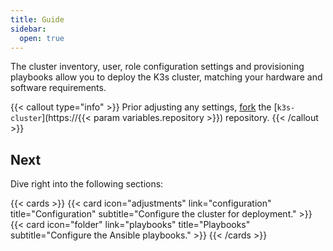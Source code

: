 ```yaml
---
title: Guide
sidebar:
  open: true
---
```


The cluster inventory, user, role configuration settings and provisioning playbooks allow you to deploy the K3s cluster, matching your hardware and software requirements.

<!--more-->

{{< callout type="info" >}}
  Prior adjusting any settings, [fork](https://docs.github.com/en/pull-requests/collaborating-with-pull-requests/working-with-forks/fork-a-repo) the [`k3s-cluster`](https://{{< param variables.repository >}}) repository.
{{< /callout >}}

## Next

Dive right into the following sections:

{{< cards >}}
  {{< card icon="adjustments" link="configuration" title="Configuration" subtitle="Configure the cluster for deployment." >}}
  {{< card icon="folder" link="playbooks" title="Playbooks" subtitle="Configure the Ansible playbooks." >}}
{{< /cards >}}
